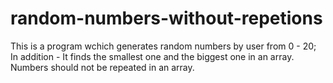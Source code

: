 # random-numbers-without-repetions
This is a program wchich generates random numbers by user from 0 - 20;
In addition - It finds the smallest one and the biggest one in an array.
Numbers should not be repeated in an array.
